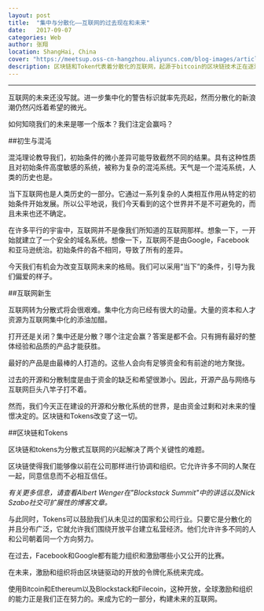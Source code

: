```yaml
---
layout: post
title:  "集中与分散化——互联网的过去现在和未来"
date:   2017-09-07
categories: Web
author: 张翔
location: ShangHai, China
cover: "https://meetsup.oss-cn-hangzhou.aliyuncs.com/blog-images/article8/1-XCio5yNNzQRdUsZ3HUzEQQ.png"
description: 区块链和Token代表着分散化的互联网，起源于bitcoin的区块链技术正在逐渐成长为一个引导互联网方向的技术，也许会是未来互联网的雏形。
---
```

---
互联网的未来还没写就。进一步集中化的警告标识就率先亮起，然而分散化的新浪潮仍然闪烁着希望的微光。

如何知晓我们的未来是哪一个版本？我们注定会赢吗？

##初生与混沌

混沌理论教导我们，初始条件的微小差异可能导致截然不同的结果。具有这种性质且对初始条件高度敏感的系统，被称为复杂的混沌系统。天气是一个混沌系统，人类的历史也是。

当下互联网也是人类历史的一部分。它通过一系列复杂的人类相互作用从特定的初始条件开始发展。所以公平地说，我们今天看到的这个世界并不是不可避免的，而且未来也还不确定。

在许多平行的宇宙中，互联网并不是像我们所知道的互联网那样。想象一下，一开始就建立了一个安全的域名系统。想像一下，互联网不是由Google，Facebook和亚马逊统治。初始条件的各不相同，导致了所有的差异。

今天我们有机会为改变互联网未来的格局。我们可以采用“当下”的条件，引导为我们偏爱的样子。

##互联网新生

互联网转为分散式将会很艰难。集中化方向已经有很大的动量。大量的资本和人才资源为互联网集中化的添油加醋。

打开还是关闭？集中还是分散？哪个注定会赢？答案是都不会。只有拥有最好的整体经验和品质的产品才能获胜。

最好的产品是由最棒的人打造的。这些人会向有足够资金和有前途的地方聚拢。

过去的开源和分散制度是由于资金的缺乏和希望很渺小。因此，开源产品与网络与互联网巨头八竿子打不着。

然而，我们今天正在建设的开源和分散化系统的世界，是由资金过剩和对未来的憧憬决定的。区块链和Tokens改变了这一切。

##区块链和Tokens

区块链和tokens为分散式互联网的兴起解决了两个关键性的难题。

区块链使得我们能够像以前在公司那样进行协调和组织。它允许许多不同的人聚在一起，同意信息而不必相互信任。

*有关更多信息，请查看Albert Wenger在"Blockstack Summit"中的讲话以及Nick Szabo社交可扩展性的博客文章。*

与此同时，Tokens可以鼓励我们从未见过的国家和公司行业。只要它是分散化的并且分布广泛，它就允许我们围绕开放平台建立私营经济。他们允许许多不同的人和公司朝着同一个方向努力。

在过去，Facebook和Google都有能力组织和激励哪些小又公开的比赛。

在未来，激励和组织将由区块链驱动的开放的令牌化系统来完成。

使用Bitcoin和Ethereum以及Blockstack和Filecoin，这种开放，全球激励和组织的能力正是我们正在努力的。来成为它的一部分，构建未来的互联网。